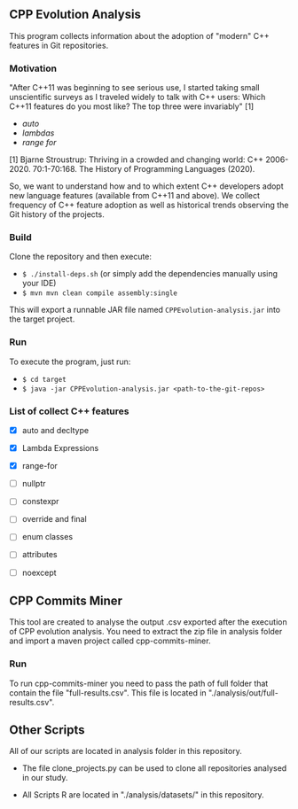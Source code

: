 ## CPP Evolution Analysis

This program collects information about the adoption of
"modern" C++ features in Git repositories.

### Motivation

"After C++11 was beginning to see serious use, I started taking small unscientific surveys as I
traveled widely to talk with C++ users: Which C++11 features do you most like? The top three
were invariably" [1]

   * *auto*
   * *lambdas*
   * *range for*

[1] Bjarne Stroustrup: Thriving in a crowded and changing world: C++ 2006-2020. 70:1-70:168.
The History of Programming Languages (2020).

So, we want to understand how and to which extent C++ developers adopt new language
features (available from C++11 and above). We collect frequency of C++ feature
adoption as well as historical trends observing the Git history of the projects.


### Build

Clone the repository and then execute:

   * `$ ./install-deps.sh` (or simply add the dependencies manually using your IDE)
   * `$ mvn mvn clean compile assembly:single`

This will export a runnable JAR file named `CPPEvolution-analysis.jar` into the target project.

### Run

To execute the program, just run:

   * `$ cd target`
   * `$ java -jar CPPEvolution-analysis.jar <path-to-the-git-repos>`

### List of collect C++ features

   - [x] auto and decltype
   - [x] Lambda Expressions
   - [X] range-for
   - [ ] nullptr
   - [ ] constexpr
   - [ ] override and final
   - [ ] enum classes
   - [ ] attributes
   - [ ] noexcept


## CPP Commits Miner

This tool are created to analyse the output .csv exported after the execution of CPP evolution analysis. You need to extract the zip file in analysis folder and import a maven project called cpp-commits-miner.


### Run

To run cpp-commits-miner you need to pass the path of full folder that contain the file "full-results.csv".
This file is located in "./analysis/out/full-results.csv".


## Other Scripts

All of our scripts are located in analysis folder in this repository.

- The file clone_projects.py can be used to clone all repositories analysed in our study.

- All Scripts R are located in "./analysis/datasets/" in this repository.
